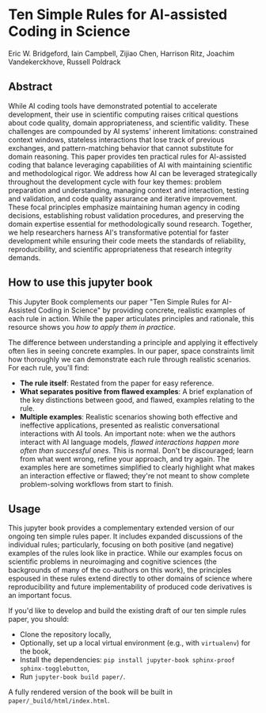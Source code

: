 # Ten Simple Rules for AI-assisted Coding in Science

Eric W. Bridgeford, Iain Campbell, Zijiao Chen, Harrison Ritz, Joachim Vandekerckhove, Russell Poldrack

## Abstract

While AI coding tools have demonstrated potential to accelerate development, their use in scientific computing raises critical questions about code quality, domain appropriateness, and scientific validity. These challenges are compounded by AI systems' inherent limitations: constrained context windows, stateless interactions that lose track of previous exchanges, and pattern-matching behavior that cannot substitute for domain reasoning. This paper provides ten practical rules for AI-assisted coding that balance leveraging capabilities of AI with maintaining scientific and methodological rigor. We address how AI can be leveraged strategically throughout the development cycle with four key themes: problem preparation and understanding, managing context and interaction, testing and validation, and code quality assurance and iterative improvement. These focal principles emphasize maintaining human agency in coding decisions, establishing robust validation procedures, and preserving the domain expertise essential for methodologically sound research. Together, we help researchers harness AI's transformative potential for faster development while ensuring their code meets the standards of reliability, reproducibility, and scientific appropriateness that research integrity demands.

## How to use this jupyter book

This Jupyter Book complements our paper "Ten Simple Rules for AI-Assisted Coding in Science" by providing concrete, realistic examples of each rule in action. While the paper articulates principles and rationale, this resource shows you *how to apply them in practice*.

The difference between understanding a principle and applying it effectively often lies in seeing concrete examples. In our paper, space constraints limit how thoroughly we can demonstrate each rule through realistic scenarios. For each rule, you'll find:

- **The rule itself**: Restated from the paper for easy reference.
- **What separates positive from flawed examples**: A brief explanation of the key distinctions between good, and flawed, examples relating to the rule.
- **Multiple examples**: Realistic scenarios showing both effective and ineffective applications, presented as realistic conversational interactions with AI tools. An important note: when we the authors interact with AI language models, *flawed interactions happen more often than successful ones*. This is normal. Don't be discouraged; learn from what went wrong, refine your approach, and try again. The examples here are sometimes simplified to clearly highlight what makes an interaction effective or flawed; they're not meant to show complete problem-solving workflows from start to finish.


## Usage

This jupyter book provides a complementary extended version of our ongoing ten simple rules paper. It includes expanded discussions of the individual rules; particularly, focusing on both positive (and negative) examples of the rules look like in practice. While our examples focus on scientific problems in neuroimaging and cognitive sciences (the backgrounds of many of the co-authors on this work), the principles espoused in these rules extend directly to other domains of science where reproducibility and future implementability of produced code derivatives is an important focus. 

If you'd like to develop and build the existing draft of our ten simple rules paper, you should:

+ Clone the repository locally,
+ Optionally, set up a local virtual environment (e.g., with `virtualenv`) for the book,
+ Install the dependencies: `pip install jupyter-book sphinx-proof sphinx-togglebutton`,
+ Run `jupyter-book build paper/`.

A fully rendered version of the book will be built in `paper/_build/html/index.html`.
